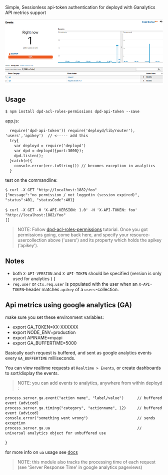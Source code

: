 Simple, Sessionless api-token authentication for deployd with Ganalytics API metrics support

![](https://raw.githubusercontent.com/coderofsalvation/dpd-api-token/master/metrics.png)

## Usage

    $ npm install dpd-acl-roles-permissions dpd-api-token --save

app.js:

      require('dpd-api-token')( require('deployd/lib/router'), 'users','apikey')  // <----- add this
      try{
        var deployd = require('deployd')
        var dpd = deployd({port:3000});
        dpd.listen();
      }catch(e){
        console.error(err.toString()) // becomes exception in analytics 
      }

test on the commandline:

    $ curl -X GET "http://localhost:1882/foo"
    {"message":"no permission / not loggedin (session expired)", "status":401, "statusCode":401}

    $ curl -X GET -H 'X-API-VERSION: 1.0' -H 'X-API-TOKEN: foo' "http://localhost:1882/foo"
    []

> NOTE: Follow [dpd-acl-roles-permissions](https://www.npmjs.com/package/dpd-acl-roles-permissions) tutorial. Once you got permissions going, come back here, and specify your resource-usercollection above ('users') and its property which holds the apikey ('apikey').

## Notes 

* both `X-API-VERSION` and `X-API-TOKEN` should be specified (version is only used for analytics ) {
* `req.user` or `ctx.req.user` is populated with the user when an `X-API-TOKEN`-header matches `apikey` of a `users`-collection.

## Api metrics using google analytics (GA)

make sure you set these environment variables:

* export GA_TOKEN=XX-XXXXXX
* export NODE_ENV=production
* export APINAME=myapi
* export GA_BUFFERTIME=5000

Basically each request is buffered, and sent as google analytics events every `GA_BUFFERTIME` milliseconds.


You can view realtime requests at `Realtime > Events`,  or create dashboards to sort/display the events.

> NOTE: you can add events to analytics,  anywhere from within deployd :

    process.server.ga.event("action name", "label/value")      // buffered event (adviced)
    process.server.ga.timing("category", "actionname", 12)     // buffered event (adviced)
    console.error("something went wrong")                      // sends exception 
    process.server.ga.ua                                       // universal analytics object for unbuffered use 

}

for more info on `ua` usage see [docs](https://npmjs.org/package/universal-analytics)

> NOTE: this module also tracks the processing time of each request (see 'Server Response Time' in google analytics pageviews)
